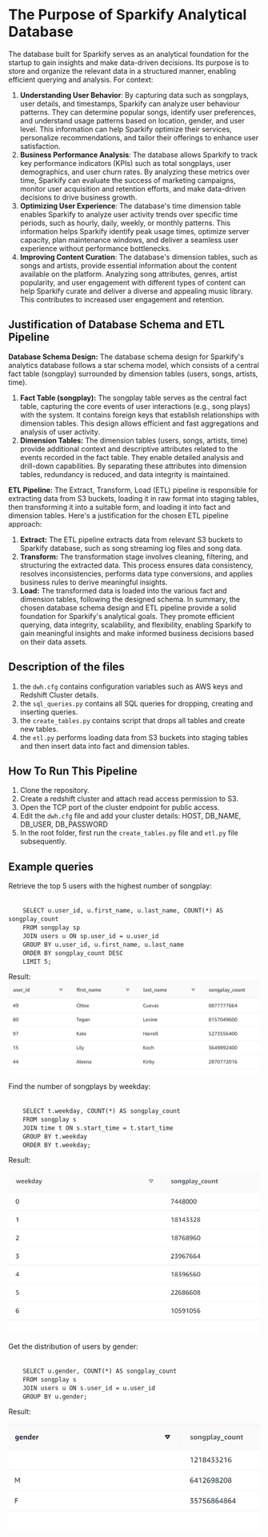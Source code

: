 # The Purpose of Sparkify Analytical Database

The database built for Sparkify serves as an analytical foundation for the startup to gain insights and make data-driven decisions. Its purpose is to store and organize the relevant data in a structured manner, enabling efficient querying and analysis.
For context:
1. **Understanding User Behavior**: By capturing data such as songplays, user details, and timestamps, Sparkify can analyze user behaviour patterns. They can determine popular songs, identify user preferences, and understand usage patterns based on location, gender, and user level. This information can help Sparkify optimize their services, personalize recommendations, and tailor their offerings to enhance user satisfaction.
2. **Business Performance Analysis**: The database allows Sparkify to track key performance indicators (KPIs) such as total songplays, user demographics, and user churn rates. By analyzing these metrics over time, Sparkify can evaluate the success of marketing campaigns, monitor user acquisition and retention efforts, and make data-driven decisions to drive business growth.
3. **Optimizing User Experience**: The database's time dimension table enables Sparkify to analyze user activity trends over specific time periods, such as hourly, daily, weekly, or monthly patterns. This information helps Sparkify identify peak usage times, optimize server capacity, plan maintenance windows, and deliver a seamless user experience without performance bottlenecks.
4. **Improving Content Curation**: The database's dimension tables, such as songs and artists, provide essential information about the content available on the platform. Analyzing song attributes, genres, artist popularity, and user engagement with different types of content can help Sparkify curate and deliver a diverse and appealing music library. This contributes to increased user engagement and retention.

## Justification of Database Schema and ETL Pipeline

**Database Schema Design:**
The database schema design for Sparkify's analytics database follows a star schema model, which consists of a central fact table (songplay) surrounded by dimension tables (users, songs, artists, time).

1. **Fact Table (songplay):** The songplay table serves as the central fact table, capturing the core events of user interactions (e.g., song plays) with the system. It contains foreign keys that establish relationships with dimension tables. This design allows efficient and fast aggregations and analysis of user activity.
2. **Dimension Tables:** The dimension tables (users, songs, artists, time) provide additional context and descriptive attributes related to the events recorded in the fact table. They enable detailed analysis and drill-down capabilities. By separating these attributes into dimension tables, redundancy is reduced, and data integrity is maintained.

**ETL Pipeline:**
The Extract, Transform, Load (ETL) pipeline is responsible for extracting data from S3 buckets, loading it in raw format into staging tables, then transforming it into a suitable form, and loading it into fact and dimension tables. Here's a justification for the chosen ETL pipeline approach:

1. **Extract:** The ETL pipeline extracts data from relevant S3 buckets to Sparkify database, such as song streaming log files and song data.
2. **Transform:** The transformation stage involves cleaning, filtering, and structuring the extracted data. This process ensures data consistency, resolves inconsistencies, performs data type conversions, and applies business rules to derive meaningful insights. 
3. **Load:** The transformed data is loaded into the various fact and dimension tables, following the designed schema. 
In summary, the chosen database schema design and ETL pipeline provide a solid foundation for Sparkify's analytical goals. They promote efficient querying, data integrity, scalability, and flexibility, enabling Sparkify to gain meaningful insights and make informed business decisions based on their data assets.

## Description of the files

1. the `dwh.cfg` contains configuration variables such as AWS keys and Redshift Cluster details.
2. the `sql_queries.py` contains all SQL queries for dropping, creating and inserting queries.
3. the `create_tables.py` contains script that drops all tables and create new tables.
4. the `etl.py` performs loading data from S3 buckets into staging tables and then insert data into fact and dimension tables.

## How To Run This Pipeline
1. Clone the repository.
2. Create a redshift cluster and attach read access permission to S3.
3. Open the TCP port of the cluster endpoint for public access.
4. Edit the `dwh.cfg` file and add your cluster details: HOST, DB_NAME, DB_USER, DB_PASSWORD
5. In the root folder, first run the `create_tables.py` file and `etl.py` file subsequently.

## Example queries

Retrieve the top 5 users with the highest number of songplay:

<code>
    SELECT u.user_id, u.first_name, u.last_name, COUNT(*) AS songplay_count
    FROM songplay sp
    JOIN users u ON sp.user_id = u.user_id
    GROUP BY u.user_id, u.first_name, u.last_name
    ORDER BY songplay_count DESC
    LIMIT 5;
</code>

Result:
![alt text](https://github.com/maxwell-ng/udacity-DE-nano-degree-project/blob/main/Project_2_data_warehousing_with_Redshift/img/result%201.jpg?raw=true)

Find the number of songplays by weekday:

<code>
    SELECT t.weekday, COUNT(*) AS songplay_count
    FROM songplay s
    JOIN time t ON s.start_time = t.start_time
    GROUP BY t.weekday
    ORDER BY t.weekday;
</code>

Result:

![alt text](https://github.com/maxwell-ng/udacity-DE-nano-degree-project/blob/main/Project_2_data_warehousing_with_Redshift/img/result%202.jpg?raw=true)

Get the distribution of users by gender:

<code>
    SELECT u.gender, COUNT(*) AS songplay_count
    FROM songplay s
    JOIN users u ON s.user_id = u.user_id
    GROUP BY u.gender;
</code>

Result:

![alt text](https://github.com/maxwell-ng/udacity-DE-nano-degree-project/blob/main/Project_2_data_warehousing_with_Redshift/img/result%203.jpg?raw=true)
